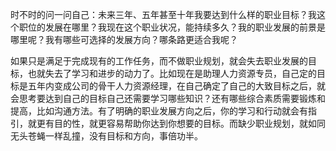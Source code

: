 时不时的问一问自己：未来三年、五年甚至十年我要达到什么样的职业目标？我这个职位的发展在哪里？我现在这个职业状况，能持续多久？我的职业发展的前景是哪里呢？我有哪些可选择的发展方向？哪条路更适合我呢？

如果只是满足于完成现有的工作任务，而不做职业规划，就会失去职业发展的目标，也就失去了学习和进步的动力了。比如现在是助理人力资源专员，自己定的目标是五年内变成公司的骨干人力资源经理，在自己确定了自己的大致目标之后，就会思考要达到自己的目标自己还需要学习哪些知识？还有哪些综合素质需要锻炼和提高，比如沟通方法。有了明确的职业发展方向之后，你的学习和行动就会有指引，就更有目的性，就更容易帮助你达到你想要的目标。而缺少职业规划，就如同无头苍蝇一样乱撞，没有目标和方向，事倍功半。

